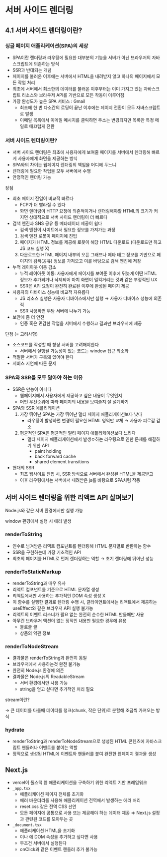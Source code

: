 # 서버 사이드 렌더링

## 4.1 서버 사이드 렌더링이란?

### 싱글 페이지 애플리케이션(SPA)의 세상

- SPA이란 렌더링과 라우팅에 필요한 대부분의 기능을 서버가 아닌 브라우저의 자바스크립트에 의존하는 방식
- SSR과 반대되는 개념
- 페이지를 불러온 이후에는 서버에서 HTML을 내려받지 않고 하나의 페이지에서 모든 작업 처리
- 최초에 서버에서 최소한의 데이터를 불러온 이후부터는 이미 가지고 있는 자바스크립트 리소스와 브라우저 API를 기반으로 모든 작동이 이루어짐
- 가장 완성도가 높은 SPA 서비스 : Gmail
  - 최초에 한 번 다소간의 로딩이 끝난 이후에는 페이지 전환이 모두 자바스크립트로 발생
  - 이메일 목록에서 이메일 메시지를 클릭하면 주소는 변경되지만 목록만 특정 메일로 매끄럽게 전환

### 서버 사이드 렌더링이란?

- 서버 사이드 렌더링은 최초에 사용자에게 보여줄 페이지를 서버에서 렌더링해 빠르게 사용자에게 화면을 제공하는 방식
- SPA와의 차이는 웹페이지 렌더링의 책임을 어디에 두느냐
- 렌더링에 필요한 작업을 모두 서버에서 수행
- 안정적인 렌더링 가능

장점

- 최초 페이지 진입이 비교적 빠르다
  - FCP가 더 빨라질 수 있다
  - 화면 렌더링이 HTTP 요청에 의존적이거나 렌더링해야할 HTML의 크기가 커지면 상대적으로 서버 사이드 렌더링이 더 빠르다
- 검색 엔진과 SNS 공유 등 메타데이터 제공이 쉽다
  - 검색 엔진이 사이트에서 필요한 정보를 가져가는 과정
  1. 검색 엔진 로봇이 페이지에 진입
  2. 페이지가 HTML 정보를 제공해 로봇이 해당 HTML 다운로드 (다운로드만 하고 JS 코드 실행 X)
  3. 다운로드한 HTML 페이지 내부의 오픈 그래프나 메타 태그 정보를 기반으로 페이지의 검색(공유) 정보를 가져오고 이를 바탕으로 검색 엔진에 저장
- 누적 레이아웃 이동 감소
  - 누적 레이아웃 이동: 사용자에게 페이지를 보여준 이후에 뒤늦게 어떤 HTML 정보가 추가되거나 삭제되어 마치 화면이 덜컥거리는 것과 같은 부정적인 UX
  - SSR은 API 요청이 완전히 완료된 이후에 완성된 페이지 제공
- 사용자의 디바이스 성능에 비교적 자유롭다
  - JS 리소스 실행은 사용자 디바이스에서만 실행 → 사용자 디바이스 성능에 의존적
  - SSR 사용하면 부담 서버에 나누기 가능
- 보안에 좀 더 안전
  - 인증 혹은 민감한 작업을 서버에서 수행하고 결과만 브라우저에 제공

단점 (= 고려사항)

- 소스코드를 작성할 때 항상 서버를 고려해야한다
  - 서버에서 실행될 가능성이 있는 코드는 window 접근 최소화
- 적절한 서버가 구축돼 있어야 한다
- 서비스 지연에 따른 문제

### SPA와 SSR을 모두 알아야 하는 이유

- SSR은 만능이 아니다
  - 웹페이지에서 사용자에게 제공하고 싶은 내용이 무엇인지
  - 어떤 우선순위에 따라 페이지의 내용을 보여줄지 잘 설계하기
- SPA와 SSR 애플리케이션
  1. 가장 뛰어난 SPA는 가장 뛰어난 멀티 페이지 애플리케이션보다 낫다
     - 라우팅이 발생하면 변경이 필요한 HTML 영역만 교체 → 사용자 피로감 감소
  2. 평균적인 SPA은 평균적인 멀티 페이지 애플리케이션보다 느리다
     - 멀티 페이지 애플리케이션에서 발생ㅇ하는 라우팅으로 인한 문제를 해결하기 위한 API
       - paint holding
       - back forward cache
       - shared element transitions
- 현대의 SSR
  - 최초 웹사이트 진입 시, SSR 방식으로 서버에서 완성된 HTML을 제공받고
  - 이후 라우팅에서는 서버에서 내려받은 js를 바탕으로 SPA처럼 작동

## 서버 사이드 렌더링을 위한 리액트 API 살펴보기

Node.js와 같은 서버 환경에서만 실행 가능

window 환경에서 실행 시 에러 발생

### renderToString

- 인수로 넘겨받은 리액트 컴포넌트를 렌더링해 HTML 문자열로 반환하는 함수
- SSR을 구현하는데 가장 기초적인 API
- 최초의 페이지를 HTML로 먼저 렌더링하는 역할 → 초기 렌더링에 뛰어난 성능

### renderToStaticMarkup

- renderToString과 매우 유사
- 리액트 컴포넌트를 기준으로 HTML 문자열 생성
- 리액트에서만 사용하는 추가적인 DOM 속성 생성 X
- 이 함수를 실행한 결과로 렌더링 수행 시, 클라이언트에서는 리액트에서 제공하는 useEffect와 같은 브라우저 API 실행 불가능
- 리액트의 이벤트 리스너가 필요 없는 완전히 순수한 HTML 만들때만 사용
- 아무런 브라우저 액션이 없는 정적인 내용만 필요한 경우에 유용
  - 블로글 글
  - 상품의 약관 정보

### renderToNodeStream

- 결과물은 renderToString과 완전히 동일
- 브라우저에서 사용하는것 완전 불가능
- 완전히 Node.js 환경에 의존
- 결과물은 Node.js의 ReadableStream
  - 서버 환경에서만 사용 가능
  - string을 얻고 싶다면 추가적인 처리 필요

stream이란?

→ 큰 데이터를 다룰때 데이터를 청크(chunk, 작은 단위)로 분할해 조금씩 가져오는 방식

### hydrate

- renderToString과 renderToNodeStream으로 생성된 HTML 콘텐츠에 자바스크립트 핸들러나 이벤트를 붙이는 역할
- 정적으로 생성된 HTML에 이벤트와 핸들러를 붙여 완전한 웹페이지 결과물 생성

## Next.js

- vercel이 풀스택 웹 애플리케이션을 구축하기 위한 리액트 기반 프레임워크
- `_app.tsx`
  - 애플리케이션 페이지 전체를 초기화
  - 에러 바운더리를 사용해 애플리케이션 전역에서 발생하는 에러 처리
  - reset.css 같은 전역 CSS 선언
  - 모든 페이지에 공통으로 사용 또는 제공해야 하는 데이터 제공
    ⇒ Next.js 설정과 관련된 코드를 모아두는 곳
- `_document.tsx`
  - 애플리케이션 HTML을 초기화
  - <HTML> 이나 <body> 에 DOM 속성을 추가하고 싶다면 사용
  - 무조건 서버에서 실행된다
  - onClick과 같은 이벤트 핸들러 추가 불가능
